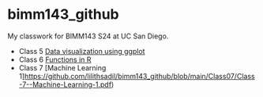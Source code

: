 # bimm143_github
My classwork for BIMM143 S24 at UC San Diego.

- Class 5 [Data visualization using ggplot](https://github.com/lilithsadil/bimm143_github/blob/main/Class05/Class05.pdf)
- Class 6 [Functions in R](https://github.com/lilithsadil/bimm143_github/blob/main/Class06/Class06.pdf)
- Class 7 [Machine Learning 1]https://github.com/lilithsadil/bimm143_github/blob/main/Class07/Class-7--Machine-Learning-1.pdf)
